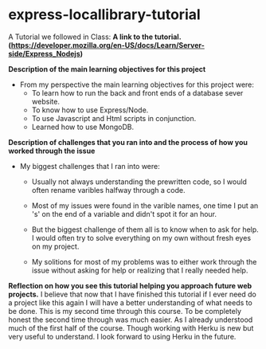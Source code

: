 # express-locallibrary-tutorial
A Tutorial we followed in Class:
**A link to the tutorial. (https://developer.mozilla.org/en-US/docs/Learn/Server-side/Express_Nodejs)**

**Description of the main learning objectives for this project**
* From my perspective the main learning objectives for this project were:
    * To learn how to run the back and front ends of a database sever website.
    * To know how to use Express/Node.
    * To use Javascript and Html scripts in conjunction.
    * Learned how to use MongoDB.

**Description of challenges that you ran into and the process of how you worked through the issue**
* My biggest challenges that I ran into were:
    * Usually not always understanding the prewritten code, so I would often rename varibles halfway through a code.
    * Most of my issues were found in the varible names, one time I put an 's' on the end of a variable and didn't spot it for an hour.
    * But the biggest challenge of them all is to know when to ask for help. I would often try to solve everything on my own without fresh eyes on my project.
    
    * My solitions for most of my problems was to either work through the issue without asking for help or realizing that I really needed help.

**Reflection on how you see this tutorial helping you approach future web projects.**
I believe that now that I have finished this tutorial if I ever need do a project like this again I will have a better understanding of what needs to be done. This is my second time through this course. To be completely honest the second time through was much easier. As I already understood much of the first half of the course. Though working with Herku is new but very useful to understand. I look forward to using Herku in the future.
